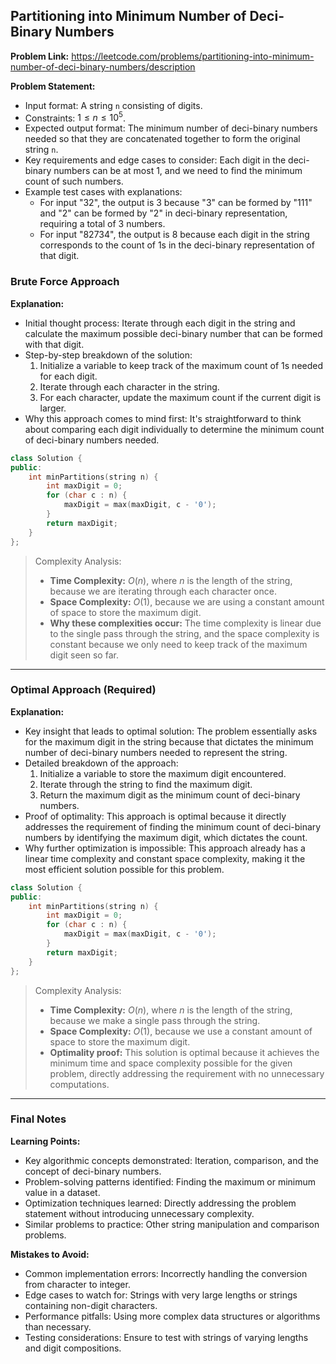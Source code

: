 ## Partitioning into Minimum Number of Deci-Binary Numbers

**Problem Link:** https://leetcode.com/problems/partitioning-into-minimum-number-of-deci-binary-numbers/description

**Problem Statement:**
- Input format: A string `n` consisting of digits.
- Constraints: $1 \leq n \leq 10^5$.
- Expected output format: The minimum number of deci-binary numbers needed so that they are concatenated together to form the original string `n`.
- Key requirements and edge cases to consider: Each digit in the deci-binary numbers can be at most 1, and we need to find the minimum count of such numbers.
- Example test cases with explanations:
  - For input "32", the output is 3 because "3" can be formed by "111" and "2" can be formed by "2" in deci-binary representation, requiring a total of 3 numbers.
  - For input "82734", the output is 8 because each digit in the string corresponds to the count of 1s in the deci-binary representation of that digit.

### Brute Force Approach

**Explanation:**
- Initial thought process: Iterate through each digit in the string and calculate the maximum possible deci-binary number that can be formed with that digit.
- Step-by-step breakdown of the solution:
  1. Initialize a variable to keep track of the maximum count of 1s needed for each digit.
  2. Iterate through each character in the string.
  3. For each character, update the maximum count if the current digit is larger.
- Why this approach comes to mind first: It's straightforward to think about comparing each digit individually to determine the minimum count of deci-binary numbers needed.

```cpp
class Solution {
public:
    int minPartitions(string n) {
        int maxDigit = 0;
        for (char c : n) {
            maxDigit = max(maxDigit, c - '0');
        }
        return maxDigit;
    }
};
```

> Complexity Analysis:
> - **Time Complexity:** $O(n)$, where $n$ is the length of the string, because we are iterating through each character once.
> - **Space Complexity:** $O(1)$, because we are using a constant amount of space to store the maximum digit.
> - **Why these complexities occur:** The time complexity is linear due to the single pass through the string, and the space complexity is constant because we only need to keep track of the maximum digit seen so far.

---

### Optimal Approach (Required)

**Explanation:**
- Key insight that leads to optimal solution: The problem essentially asks for the maximum digit in the string because that dictates the minimum number of deci-binary numbers needed to represent the string.
- Detailed breakdown of the approach:
  1. Initialize a variable to store the maximum digit encountered.
  2. Iterate through the string to find the maximum digit.
  3. Return the maximum digit as the minimum count of deci-binary numbers.
- Proof of optimality: This approach is optimal because it directly addresses the requirement of finding the minimum count of deci-binary numbers by identifying the maximum digit, which dictates the count.
- Why further optimization is impossible: This approach already has a linear time complexity and constant space complexity, making it the most efficient solution possible for this problem.

```cpp
class Solution {
public:
    int minPartitions(string n) {
        int maxDigit = 0;
        for (char c : n) {
            maxDigit = max(maxDigit, c - '0');
        }
        return maxDigit;
    }
};
```

> Complexity Analysis:
> - **Time Complexity:** $O(n)$, where $n$ is the length of the string, because we make a single pass through the string.
> - **Space Complexity:** $O(1)$, because we use a constant amount of space to store the maximum digit.
> - **Optimality proof:** This solution is optimal because it achieves the minimum time and space complexity possible for the given problem, directly addressing the requirement with no unnecessary computations.

---

### Final Notes

**Learning Points:**
- Key algorithmic concepts demonstrated: Iteration, comparison, and the concept of deci-binary numbers.
- Problem-solving patterns identified: Finding the maximum or minimum value in a dataset.
- Optimization techniques learned: Directly addressing the problem statement without introducing unnecessary complexity.
- Similar problems to practice: Other string manipulation and comparison problems.

**Mistakes to Avoid:**
- Common implementation errors: Incorrectly handling the conversion from character to integer.
- Edge cases to watch for: Strings with very large lengths or strings containing non-digit characters.
- Performance pitfalls: Using more complex data structures or algorithms than necessary.
- Testing considerations: Ensure to test with strings of varying lengths and digit compositions.